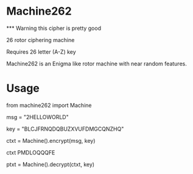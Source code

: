 # Machine262
*** Warning this cipher is pretty good

26 rotor ciphering machine

Requires 26 letter (A-Z) key

Machine262 is an Enigma like rotor machine with near random features.

# Usage

from machine262 import Machine

msg = "2HELLOWORLD"

key = "BLCJFRNQDQBUZXVUFDMGCQNZHQ"

ctxt = Machine().encrypt(msg, key)

ctxt PMDLOQQQFE

ptxt = Machine().decrypt(ctxt, key)
